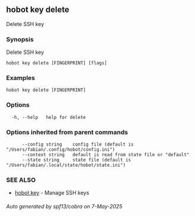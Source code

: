 ## hobot key delete

Delete SSH key

### Synopsis

Delete SSH key

```
hobot key delete [FINGERPRINT] [flags]
```

### Examples

```
hobot key delete [FINGERPRINT]
```

### Options

```
  -h, --help   help for delete
```

### Options inherited from parent commands

```
      --config string    config file (default is "/Users/fabian/.config/hobot/config.ini")
      --context string   default is read from state file or "default"
      --state string     state file (default is "/Users/fabian/.local/state/hobot/state.ini")
```

### SEE ALSO

* [hobot key](hobot_key.md)	 - Manage SSH keys

###### Auto generated by spf13/cobra on 7-May-2025
